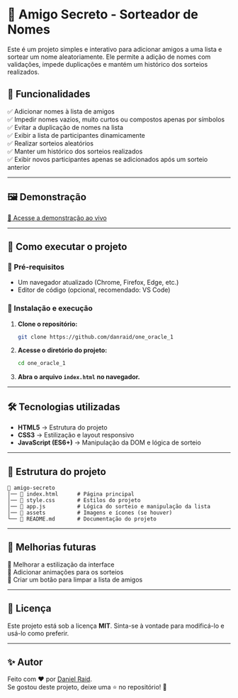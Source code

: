 # 🎲 Amigo Secreto - Sorteador de Nomes

Este é um projeto simples e interativo para adicionar amigos a uma lista e sortear um nome aleatoriamente. Ele permite a adição de nomes com validações, impede duplicações e mantém um histórico dos sorteios realizados.

## 📌 Funcionalidades

✅ Adicionar nomes à lista de amigos  
✅ Impedir nomes vazios, muito curtos ou compostos apenas por símbolos  
✅ Evitar a duplicação de nomes na lista  
✅ Exibir a lista de participantes dinamicamente  
✅ Realizar sorteios aleatórios  
✅ Manter um histórico dos sorteios realizados  
✅ Exibir novos participantes apenas se adicionados após um sorteio anterior  

---

## 🖼️ Demonstração

[🔗 Acesse a demonstração ao vivo](https://one-oracle-1.vercel.app/)

---

## 🚀 Como executar o projeto

### 🔧 Pré-requisitos

- Um navegador atualizado (Chrome, Firefox, Edge, etc.)
- Editor de código (opcional, recomendado: VS Code)

### 📂 Instalação e execução

1. **Clone o repositório:**
   ```sh
   git clone https://github.com/danraid/one_oracle_1
   ```
2. **Acesse o diretório do projeto:**
   ```sh
   cd one_oracle_1
   ```
3. **Abra o arquivo `index.html` no navegador.**  

---

## 🛠️ Tecnologias utilizadas

- **HTML5** → Estrutura do projeto  
- **CSS3** → Estilização e layout responsivo  
- **JavaScript (ES6+)** → Manipulação da DOM e lógica de sorteio  

---

## 📄 Estrutura do projeto

```
📂 amigo-secreto
│── 📄 index.html      # Página principal
│── 📄 style.css       # Estilos do projeto
│── 📄 app.js          # Lógica do sorteio e manipulação da lista
│── 📂 assets          # Imagens e ícones (se houver)
└── 📄 README.md       # Documentação do projeto
```

---

## 🎯 Melhorias futuras

🚀 Melhorar a estilização da interface  
🚀 Adicionar animações para os sorteios  
🚀 Criar um botão para limpar a lista de amigos  

---

## 📝 Licença

Este projeto está sob a licença **MIT**. Sinta-se à vontade para modificá-lo e usá-lo como preferir.

---

## ✨ Autor

Feito com ❤️ por [Daniel Raid](https://github.com/danraid).  
Se gostou deste projeto, deixe uma ⭐ no repositório! 🚀



